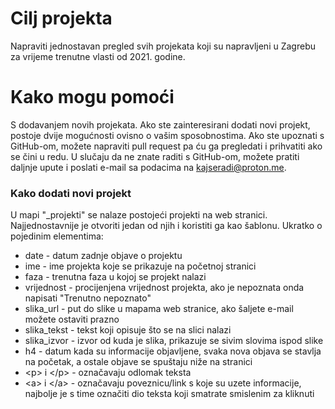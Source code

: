 # Cilj projekta

Napraviti jednostavan pregled svih projekata koji su napravljeni u Zagrebu za vrijeme trenutne vlasti od 2021. godine.

# Kako mogu pomoći

S dodavanjem novih projekata. Ako ste zainteresirani dodati novi projekt, postoje dvije mogućnosti ovisno o vašim sposobnostima. Ako ste upoznati s GitHub-om, možete napraviti pull request pa ću ga pregledati i prihvatiti ako se čini u redu. U slučaju da ne znate raditi s GitHub-om, možete pratiti daljnje upute i poslati e-mail sa podacima na [kajseradi@proton.me](mailto:kajseradi@proton.me).

### Kako dodati novi projekt
U mapi "_projekti" se nalaze postojeći projekti na web stranici. Najjednostavnije je otvoriti jedan od njih i koristiti ga kao šablonu. Ukratko o pojedinim elementima:
- date - datum zadnje objave o projektu
- ime - ime projekta koje se prikazuje na početnoj stranici
- faza - trenutna faza u kojoj se projekt nalazi
- vrijednost - procijenjena vrijednost projekta, ako je nepoznata onda napisati "Trenutno nepoznato"
- slika_url - put do slike u mapama web stranice, ako šaljete e-mail možete ostaviti prazno
- slika_tekst - tekst koji opisuje što se na slici nalazi
- slika_izvor - izvor od kuda je slika, prikazuje se sivim slovima ispod slike
- h4 - datum kada su informacije objavljene, svaka nova objava se stavlja na početak, a ostale objave se spuštaju niže na stranici
- \<p\> i \</p\> - označavaju odlomak teksta
- \<a\> i \</a\> - označavaju poveznicu/link s koje su uzete informacije, najbolje je s time označiti dio teksta koji smatrate smislenim za kliknuti




